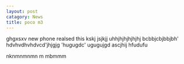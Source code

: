 ```yaml
---
layout: post
catagory: News
title: poco m3
---
```

ghgxsxv
new phone realsed this  kskj jsjkjj uhhjhjhjhjhjhj
bcbbjcbjbbjbh'
hdvhvdhvhdvcd'jhjgjg 'hugugdc' ugugujgd 
ascjhij 
 hfudufu 


 nknmnmnmn
 m mbmmm